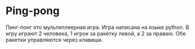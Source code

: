 # Ping-pong
Пинг-понг это мультиплеерная игра.
Игра написана на языке python.
В игру играют 2 человека, 1 игрок за ракетку левой, а 2 за праваю.
Обе ракетки управляются через клавиши.
